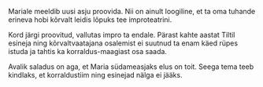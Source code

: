 Mariale meeldib uusi asju proovida. Nii on ainult loogiline, et ta oma 
tuhande erineva hobi kõrvalt leidis lõpuks tee improteatrini.

Kord järgi proovitud, vallutas impro ta endale. Pärast kahte 
aastat Tiltil esineja ning kõrvaltvaatajana osalemist ei suutnud ta 
enam käed rüpes istuda ja tahtis ka korraldus-maagiast osa saada.
 
Avalik saladus on aga, et Maria südameasjaks elus on toit.
Seega tema teeb kindlaks, et korraldustiim ning esinejad nälga ei jääks. 
